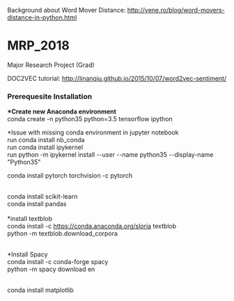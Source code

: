 Background about Word Mover Distance:
http://vene.ro/blog/word-movers-distance-in-python.html

# MRP_2018
Major Research Project (Grad) 

DOC2VEC tutorial:
http://linanqiu.github.io/2015/10/07/word2vec-sentiment/

### Prerequesite Installation
<b>*Create new Anaconda environment</b><br>
conda create -n python35 python=3.5 tensorflow ipython


*Issue with missing conda environment in jupyter notebook<br>
run conda install nb_conda<br>
run conda install ipykernel<br>
run python -m ipykernel install --user --name python35 --display-name "Python35"

conda install pytorch torchvision -c pytorch

<br>conda install scikit-learn
<br>conda install pandas
<br><br>*install textblob
<br>conda install -c https://conda.anaconda.org/sloria textblob
<br>python -m textblob.download_corpora

<br>*Install Spacy
<br>conda install -c conda-forge spacy
<br>python -m spacy download en

<br>conda install matplotlib
